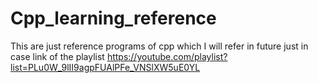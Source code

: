 # Cpp_learning_reference
This are just reference programs of cpp which I will refer in future just in case 
link of the playlist
https://youtube.com/playlist?list=PLu0W_9lII9agpFUAlPFe_VNSlXW5uE0YL
